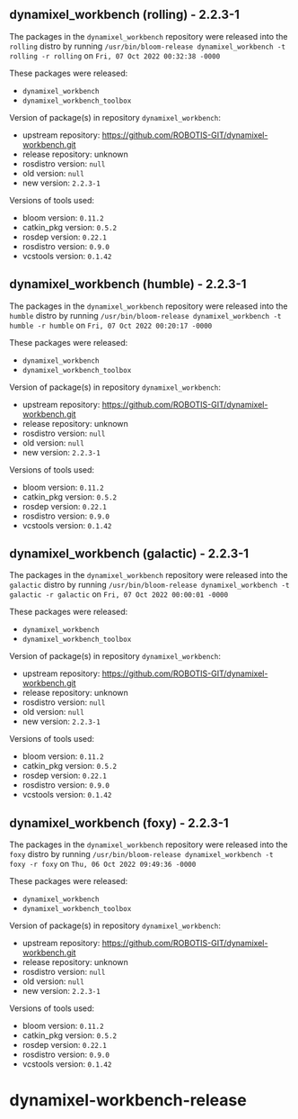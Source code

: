 ## dynamixel_workbench (rolling) - 2.2.3-1

The packages in the `dynamixel_workbench` repository were released into the `rolling` distro by running `/usr/bin/bloom-release dynamixel_workbench -t rolling -r rolling` on `Fri, 07 Oct 2022 00:32:38 -0000`

These packages were released:
- `dynamixel_workbench`
- `dynamixel_workbench_toolbox`

Version of package(s) in repository `dynamixel_workbench`:

- upstream repository: https://github.com/ROBOTIS-GIT/dynamixel-workbench.git
- release repository: unknown
- rosdistro version: `null`
- old version: `null`
- new version: `2.2.3-1`

Versions of tools used:

- bloom version: `0.11.2`
- catkin_pkg version: `0.5.2`
- rosdep version: `0.22.1`
- rosdistro version: `0.9.0`
- vcstools version: `0.1.42`


## dynamixel_workbench (humble) - 2.2.3-1

The packages in the `dynamixel_workbench` repository were released into the `humble` distro by running `/usr/bin/bloom-release dynamixel_workbench -t humble -r humble` on `Fri, 07 Oct 2022 00:20:17 -0000`

These packages were released:
- `dynamixel_workbench`
- `dynamixel_workbench_toolbox`

Version of package(s) in repository `dynamixel_workbench`:

- upstream repository: https://github.com/ROBOTIS-GIT/dynamixel-workbench.git
- release repository: unknown
- rosdistro version: `null`
- old version: `null`
- new version: `2.2.3-1`

Versions of tools used:

- bloom version: `0.11.2`
- catkin_pkg version: `0.5.2`
- rosdep version: `0.22.1`
- rosdistro version: `0.9.0`
- vcstools version: `0.1.42`


## dynamixel_workbench (galactic) - 2.2.3-1

The packages in the `dynamixel_workbench` repository were released into the `galactic` distro by running `/usr/bin/bloom-release dynamixel_workbench -t galactic -r galactic` on `Fri, 07 Oct 2022 00:00:01 -0000`

These packages were released:
- `dynamixel_workbench`
- `dynamixel_workbench_toolbox`

Version of package(s) in repository `dynamixel_workbench`:

- upstream repository: https://github.com/ROBOTIS-GIT/dynamixel-workbench.git
- release repository: unknown
- rosdistro version: `null`
- old version: `null`
- new version: `2.2.3-1`

Versions of tools used:

- bloom version: `0.11.2`
- catkin_pkg version: `0.5.2`
- rosdep version: `0.22.1`
- rosdistro version: `0.9.0`
- vcstools version: `0.1.42`


## dynamixel_workbench (foxy) - 2.2.3-1

The packages in the `dynamixel_workbench` repository were released into the `foxy` distro by running `/usr/bin/bloom-release dynamixel_workbench -t foxy -r foxy` on `Thu, 06 Oct 2022 09:49:36 -0000`

These packages were released:
- `dynamixel_workbench`
- `dynamixel_workbench_toolbox`

Version of package(s) in repository `dynamixel_workbench`:

- upstream repository: https://github.com/ROBOTIS-GIT/dynamixel-workbench.git
- release repository: unknown
- rosdistro version: `null`
- old version: `null`
- new version: `2.2.3-1`

Versions of tools used:

- bloom version: `0.11.2`
- catkin_pkg version: `0.5.2`
- rosdep version: `0.22.1`
- rosdistro version: `0.9.0`
- vcstools version: `0.1.42`


# dynamixel-workbench-release